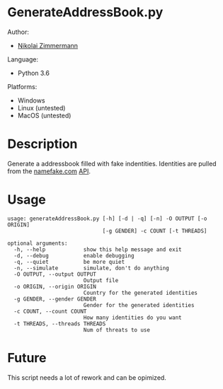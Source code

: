 # GenerateAddressBook.py

Author:
* [Nikolai Zimmermann](https://github.com/Chronophylos)

Language:
* Python 3.6

Platforms:
* Windows
* Linux (untested)
* MacOS (untested)


# Description
Generate a addressbook filled with fake indentities. Identities are pulled from the [namefake.com](http://namefake.com) [API](http://namefake.com/api).

# Usage
```
usage: generateAddressBook.py [-h] [-d | -q] [-n] -O OUTPUT [-o ORIGIN]
                              [-g GENDER] -c COUNT [-t THREADS]

optional arguments:
  -h, --help            show this help message and exit
  -d, --debug           enable debugging
  -q, --quiet           be more quiet
  -n, --simulate        simulate, don't do anything
  -O OUTPUT, --output OUTPUT
                        Output file
  -o ORIGIN, --origin ORIGIN
                        Country for the generated identities
  -g GENDER, --gender GENDER
                        Gender for the generated identities
  -c COUNT, --count COUNT
                        How many identities do you want
  -t THREADS, --threads THREADS
                        Num of threats to use
```

# Future
This script needs a lot of rework and can be opimized.
